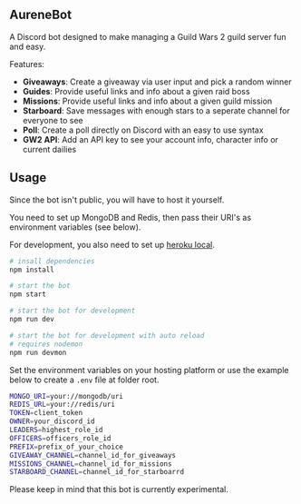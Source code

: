 ## AureneBot
A Discord bot designed to make managing a Guild Wars 2 guild server fun and easy.

Features:
 - **Giveaways**: Create a giveaway via user input and pick a random winner
 - **Guides**: Provide useful links and info about a given raid boss
 - **Missions**: Provide useful links and info about a given guild mission
 - **Starboard**: Save messages with enough stars to a seperate channel for everyone to see
 - **Poll**: Create a poll directly on Discord with an easy to use syntax
 - **GW2 API**: Add an API key to see your account info, character info or current dailies

## Usage
Since the bot isn't public, you will have to host it yourself.

You need to set up MongoDB and Redis, then pass their URI's as environment variables (see below).

For development, you also need to set up [heroku local](https://devcenter.heroku.com/articles/heroku-local).

```bash
# insall dependencies
npm install

# start the bot
npm start

# start the bot for development
npm run dev

# start the bot for development with auto reload
# requires nodemon
npm run devmon
```

Set the environment variables on your hosting platform or use the example below to create a ``.env`` file at folder root.

```bash
MONGO_URI=your://mongodb/uri
REDIS_URL=your://redis/uri
TOKEN=client_token
OWNER=your_discord_id
LEADERS=highest_role_id
OFFICERS=officers_role_id
PREFIX=prefix_of_your_choice
GIVEAWAY_CHANNEL=channel_id_for_giveaways
MISSIONS_CHANNEL=channel_id_for_missions
STARBOARD_CHANNEL=channel_id_for_starboarrd
```

Please keep in mind that this bot is currently experimental.
